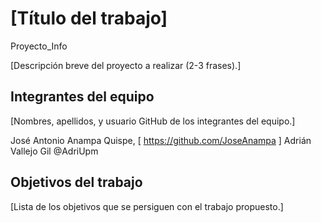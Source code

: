 # [Título del trabajo]
Proyecto_Info

[Descripción breve del proyecto a realizar (2-3 frases).]

## Integrantes del equipo

[Nombres, apellidos, y usuario GitHub de los integrantes del equipo.]

José Antonio Anampa Quispe, [ https://github.com/JoseAnampa ]
Adrián Vallejo Gil @AdriUpm


## Objetivos del trabajo

[Lista de los objetivos que se persiguen con el trabajo propuesto.]
